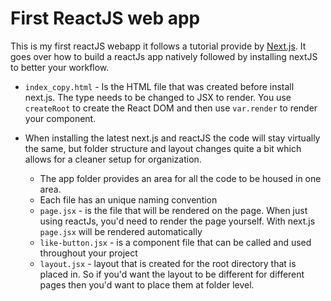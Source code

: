 # First ReactJS web app

This is my first reactJS webapp it follows a tutorial provide by [Next.js](https://nextjs.org/learn/react-foundations). It goes over how to build a reactJs app natively followed by installing nextJS to better your workflow.

- `index_copy.html` - Is the HTML file that was created before install next.js. The type needs to be changed to JSX to render. You use `createRoot` to create the React DOM and then use `var.render` to render your component. 

- When installing the latest next.js and reactJS the code will stay virtually the same, but folder structure and layout changes quite a bit which allows for a cleaner setup for organization.
    - The app folder provides an area for all the code to be housed in one area.
    - Each file has an unique naming convention 
    - `page.jsx` - is the file that will be rendered on the page. When just using reactJs, you'd need to render the page yourself. With next.js `page.jsx` will be rendered automatically
    - `like-button.jsx` - is a component file that can be called and used throughout your project
    - `layout.jsx` - layout that is created for the root directory that is placed in. So if you'd want the layout to be different for different pages then you'd want to place them at folder level.
